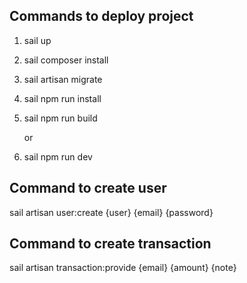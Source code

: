 ## Commands to deploy project

1. sail up
2. sail composer install
3. sail artisan migrate
4. sail npm run install
5. sail npm run build

   or

6. sail npm run dev

## Command to create user

sail artisan user:create {user} {email} {password}

## Command to create transaction

sail artisan transaction:provide {email} {amount} {note}
